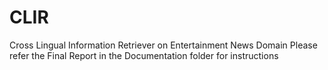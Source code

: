 # CLIR
Cross Lingual Information Retriever on Entertainment News Domain
Please refer the Final Report in the Documentation folder for instructions
